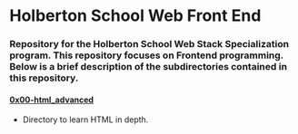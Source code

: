 # Holberton School Web Front End
### Repository for the Holberton School Web Stack Specialization program. This repository focuses on Frontend programming. Below is a brief description of the subdirectories contained in this repository.

#### [0x00-html_advanced](./0x00-html_advanced)
* Directory to learn HTML in depth.
